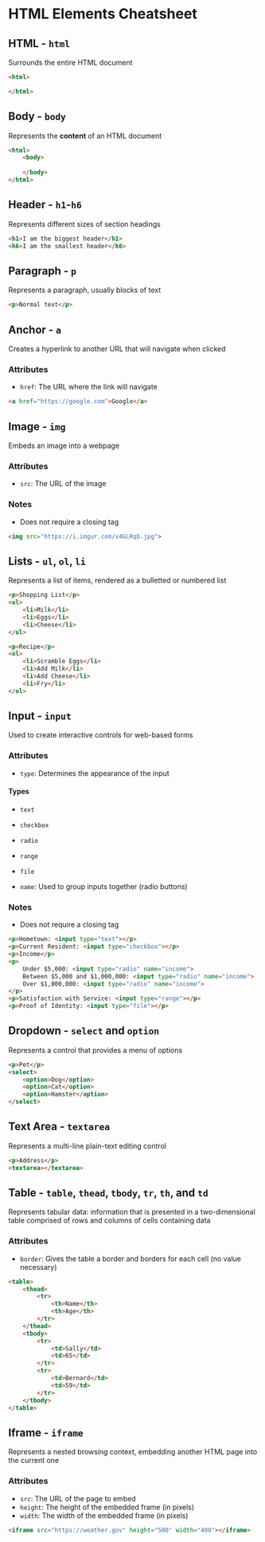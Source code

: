 # HTML Elements Cheatsheet
## HTML - `html`
Surrounds the entire HTML document

```html
<html>

</html>
```

## Body - `body`
Represents the **content** of an HTML document

```html
<html>
    <body>
    
    </body>
</html>
```

## Header - `h1`-`h6`
Represents different sizes of section headings

```html
<h1>I am the biggest header</h1>
<h6>I am the smallest header</h6>
```

## Paragraph - `p`
Represents a paragraph, usually blocks of text

```html
<p>Normal text</p>
```

## Anchor - `a`
Creates a hyperlink to another URL that will navigate when clicked

### Attributes
- `href`: The URL where the link will navigate

```html
<a href="https://google.com">Google</a>
```

## Image - `img`
Embeds an image into a webpage

### Attributes
- `src`: The URL of the image

### Notes
- Does not require a closing tag

```html
<img src="https://i.imgur.com/v4GLRqb.jpg">
```

## Lists - `ul`, `ol`, `li`
Represents a list of items, rendered as a bulletted or numbered list

```html
<p>Shopping List</p>
<ul>
    <li>Milk</li>
    <li>Eggs</li>
    <li>Cheese</li>
</ul>

<p>Recipe</p>
<ol>
    <li>Scramble Eggs</li>
    <li>Add Milk</li>
    <li>Add Cheese</li>
    <li>Fry</li>
</ol>
```

## Input - `input`
Used to create interactive controls for web-based forms

### Attributes
- `type`: Determines the appearance of the input

#### Types
- `text`
- `checkbox`
- `radio`
- `range`
- `file`

- `name`: Used to group inputs together (radio buttons)

### Notes
- Does not require a closing tag

```html
<p>Hometown: <input type="text"></p>
<p>Current Resident: <input type="checkbox"></p>
<p>Income</p>
<p>
    Under $5,000: <input type="radio" name="income">
    Between $5,000 and $1,000,000: <input type="radio" name="income">
    Over $1,000,000: <input type="radio" name="income">
</p>
<p>Satisfaction with Service: <input type="range"></p>
<p>Proof of Identity: <input type="file"></p>
```

## Dropdown - `select` and `option`
Represents a control that provides a menu of options

```html
<p>Pet</p>
<select>
    <option>Dog</option>
    <option>Cat</option>
    <option>Hamster</option>
</select>
```

## Text Area - `textarea`
Represents a multi-line plain-text editing control

```html
<p>Address</p>
<textarea></textarea>
```

## Table - `table`, `thead`, `tbody`, `tr`, `th`, and `td`
Represents tabular data: information that is presented in a two-dimensional table comprised of rows and columns of cells containing data

### Attributes
- `border`: Gives the table a border and borders for each cell (no value necessary)

```html
<table>
    <thead>
        <tr>
            <th>Name</th>
            <th>Age</th>
        </tr>
    </thead>
    <tbody>
        <tr>
            <td>Sally</td>
            <td>65</td>
        </tr>
        <tr>
            <td>Bernard</td>
            <td>59</td>
        </tr>
    </tbody>
</table>
```

## Iframe - `iframe`
Represents a nested browsing context, embedding another HTML page into the current one

### Attributes
- `src`: The URL of the page to embed
- `height`: The height of the embedded frame (in pixels)
- `width`: The width of the embedded frame (in pixels)

```html
<iframe src="https://weather.gov" height="500" width="400"></iframe>
```